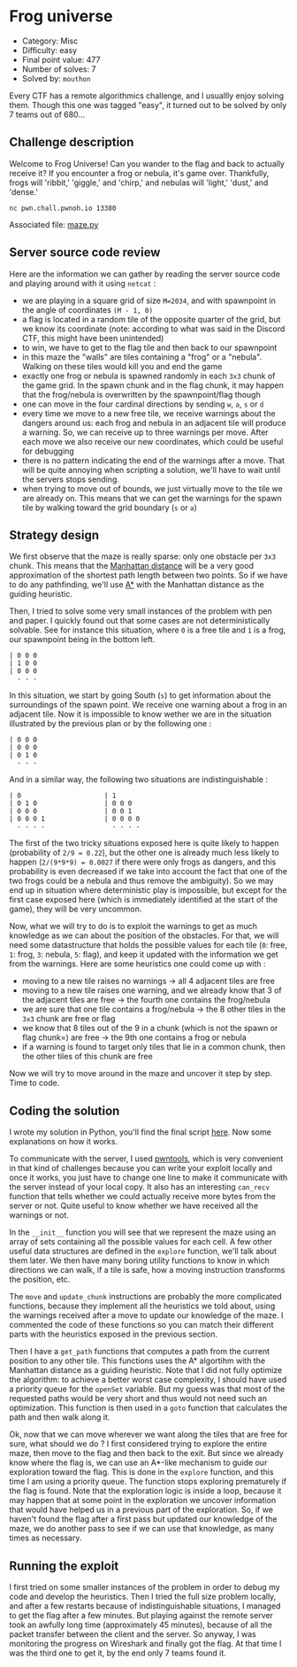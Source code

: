 # Frog universe

- Category: Misc
- Difficulty: easy
- Final point value: 477
- Number of solves: 7
- Solved by: `mouthon`

Every CTF has a remote algorithmics challenge, and I usuallly enjoy solving them. Though this one was tagged "easy", it turned out to be solved by only 7 teams out of 680...

## Challenge description

Welcome to Frog Universe! Can you wander to the flag and back to actually receive it? If you encounter a frog or nebula, it's game over. Thankfully, frogs will 'ribbit,' 'giggle,' and 'chirp,' and nebulas will 'light,' 'dust,' and 'dense.'
```
nc pwn.chall.pwnoh.io 13380
```
Associated file: [maze.py](./maze.py)

## Server source code review

Here are the information we can gather by reading the server source code and playing around with it using `netcat` :
- we are playing in a square grid of size `M=2034`, and with spawnpoint in the angle of coordinates `(M - 1, 0)`
- a flag is located in a random tile of the opposite quarter of the grid, but we know its coordinate (note: according to what was said in the Discord CTF, this might have been unintended)
- to win, we have to get to the flag tile and then back to our spawnpoint
- in this maze the "walls" are tiles containing a "frog" or a "nebula". Walking on these tiles would kill you and end the game
- exactly one frog or nebula is spawned randomly in each `3x3` chunk of the game grid. In the spawn chunk and in the flag chunk, it may happen that the frog/nebula is overwritten by the spawnpoint/flag though
- one can move in the four cardinal directions by sending `w`, `a`, `s` or `d`
- every time we move to a new free tile, we receive warnings about the dangers around us: each frog and nebula in an adjacent tile will produce a warning. So, we can receive up to three warnings per move. After each move we also receive our new coordinates, which could be useful for debugging
- there is no pattern indicating the end of the warnings after a move. That will be quite annoying when scripting a solution, we'll have to wait until the servers stops sending.
- when trying to move out of bounds, we just virtually move to the tile we are already on. This means that we can get the warnings for the spawn tile by walking toward the grid boundary (`s` or `a`)

## Strategy design

We first observe that the maze is really sparse: only one obstacle per `3x3` chunk. This means that the [Manhattan distance](https://en.wikipedia.org/wiki/Taxicab_geometry) will be a very good approximation of the shortest path length between two points. So if we have to do any pathfinding, we'll use [A*](https://en.wikipedia.org/wiki/A*_search_algorithm) with the Manhattan distance as the guiding heuristic.

Then, I tried to solve some very small instances of the problem with pen and paper. I quickly found out that some cases are not deterministically solvable. See for instance this situation, where `0` is a free tile and `1` is a frog, our spawnpoint being in the bottom left.
```
| 0 0 0
| 1 0 0
| 0 0 0
  - - -
```
In this situation, we start by going South (`s`) to get information about the surroundings of the spawn point. We receive one warning about a frog in an adjacent tile. Now it is impossible to know wether we are in the situation illustrated by the previous plan or by the following one :
```
| 0 0 0
| 0 0 0
| 0 1 0
  - - -
```
And in a similar way, the following two situations are indistinguishable :
```
| 0                     | 1
| 0 1 0                 | 0 0 0
| 0 0 0                 | 0 0 1
| 0 0 0 1               | 0 0 0 0
  - - - -                 - - - -
```
The first of the two tricky situations exposed here is quite likely to happen (probability of `2/9 = 0.22`), but the other one is already much less likely to happen (`2/(9*9*9) = 0.0027` if there were only frogs as dangers, and this probability is even decreased if we take into account the fact that one of the two frogs could be a nebula and thus remove the ambiguity). So we may end up in situation where deterministic play is impossible, but except for the first case exposed here (which is immediately identified at the start of the game), they will be very uncommon.

Now, what we will try to do is to exploit the warnings to get as much knowledge as we can about the position of the obstacles. For that, we will need some datastructure that holds the possible values for each tile (`0`: free, `1`: frog, `3`: nebula, `5`: flag), and keep it updated with the information we get from the warnings. Here are some heuristics one could come up with :
- moving to a new tile raises no warnings -> all 4 adjacent tiles are free
- moving to a new tile raises one warning, and we already know that 3 of the adjacent tiles are free -> the fourth one contains the frog/nebula
- we are sure that one tile contains a frog/nebula -> the 8 other tiles in the `3x3` chunk are free or flag
- we know that 8 tiles out of the 9 in a chunk (which is not the spawn or flag chunk=) are free -> the 9th one contains a frog or nebula
- if a warning is found to target only tiles that lie in a common chunk, then the other tiles of this chunk are free

Now we will try to move around in the maze and uncover it step by step. Time to code.

## Coding the solution

I wrote my solution in Python, you'll find the final script [here](exploit.py). Now some explanations on how it works.

To communicate with the server, I used [pwntools](https://docs.pwntools.com/en/stable/intro.html), which is very convenient in that kind of challenges because you can write your exploit locally and once it works, you just have to change one line to make it communicate with the server instead of your local copy. It also has an interesting `can_recv` function that tells whether we could actually receive more bytes from the server or not. Quite useful to know whether we have received all the warnings or not.

In the `__init__` function you will see that we represent the maze using an array of sets containing all the possible values for each cell. A few other useful data structures are defined in the `explore` function, we'll talk about them later. We then have many boring utility functions to know in which directions we can walk, if a tile is safe, how a moving instruction transforms the position, etc.

The `move` and `update_chunk` instructions are probably the more complicated functions, because they implement all the heuristics we told about, using the warnings received after a move to update our knowledge of the maze. I commented the code of these functions so you can match their different parts with the heuristics exposed in the previous section.

Then I have a `get_path` functions that computes a path from the current position to any other tile. This functions uses the A* algortihm with the Manhattan distance as a guiding heuristic. Note that I did not fully optimize the algorithm: to achieve a better worst case complexity, I should have used a priority queue for the `openSet` variable. But my guess was that most of the requested paths would be very short and thus would not need such an optimization. This function is then used in a `goto` function that calculates the path and then walk along it.

Ok, now that we can move wherever we want along the tiles that are free for sure, what should we do ? I first considered trying to explore the entire maze, then move to the flag and then back to the exit. But since we already know where the flag is, we can use an A*-like mechanism to guide our exploration toward the flag. This is done in the `explore` function, and this time I am using a priority queue. The function stops exploring prematurely if the flag is found. Note that the exploration logic is inside a loop, because it may happen that at some point in the exploration we uncover information that would have helped us in a previous part of the exploration. So, if we haven't found the flag after a first pass but updated our knowledge of the maze, we do another pass to see if we can use that knowledge, as many times as necessary.

## Running the exploit

I first tried on some smaller instances of the problem in order to debug my code and develop the heuristics. Then I tried the full size problem locally, and after a few restarts because of indistinguishable situations, I managed to get the flag after a few minutes. But playing against the remote server took an awfully long time (approximately 45 minutes), because of all the packet transfer between the client and the server. So anyway, I was monitoring the progress on Wireshark and finally got the flag. At that time I was the third one to get it, by the end only 7 teams found it.

